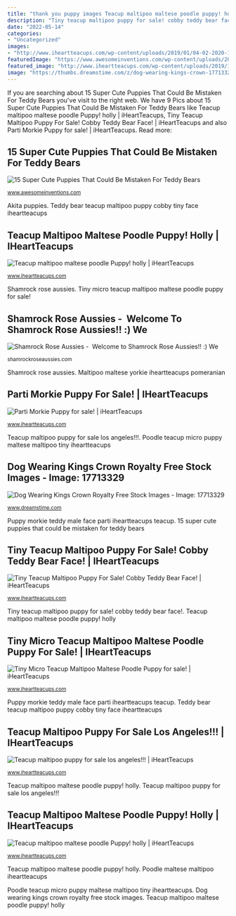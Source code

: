 ```yaml
---
title: "thank you puppy images Teacup maltipoo maltese poodle puppy! holly"
description: "Tiny teacup maltipoo puppy for sale! cobby teddy bear face!"
date: "2022-05-14"
categories:
- "Uncategorized"
images:
- "http://www.iheartteacups.com/wp-content/uploads/2019/01/04-02-2020-13-26-51.jpg"
featuredImage: "https://www.awesomeinventions.com/wp-content/uploads/2015/02/akita.jpg"
featured_image: "http://www.iheartteacups.com/wp-content/uploads/2019/12/09-12-2019-17-43-501.jpeg"
image: "https://thumbs.dreamstime.com/z/dog-wearing-kings-crown-17713329.jpg"
---
```


If you are searching about 15 Super Cute Puppies That Could Be Mistaken For Teddy Bears you've visit to the right web. We have 9 Pics about 15 Super Cute Puppies That Could Be Mistaken For Teddy Bears like Teacup maltipoo maltese poodle Puppy! holly | iHeartTeacups, Tiny Teacup Maltipoo Puppy For Sale! Cobby Teddy Bear Face! | iHeartTeacups and also Parti Morkie Puppy for sale! | iHeartTeacups. Read more:

## 15 Super Cute Puppies That Could Be Mistaken For Teddy Bears

![15 Super Cute Puppies That Could Be Mistaken For Teddy Bears](https://www.awesomeinventions.com/wp-content/uploads/2015/02/akita.jpg "Teacup maltipoo maltese poodle puppy! holly")

<small>www.awesomeinventions.com</small>

Akita puppies. Teddy bear teacup maltipoo puppy cobby tiny face iheartteacups

## Teacup Maltipoo Maltese Poodle Puppy! Holly | IHeartTeacups

![Teacup maltipoo maltese poodle Puppy! holly | iHeartTeacups](http://www.iheartteacups.com/wp-content/uploads/2019/12/09-12-2019-17-43-501.jpeg "Puppy morkie teddy male face parti iheartteacups teacup")

<small>www.iheartteacups.com</small>

Shamrock rose aussies. Tiny micro teacup maltipoo maltese poodle puppy for sale!

## Shamrock Rose Aussies - ﻿﻿﻿ Welcome To Shamrock Rose Aussies!! :) We

![Shamrock Rose Aussies - ﻿﻿﻿ Welcome to Shamrock Rose Aussies!! :) We](http://shamrockroseaussies.com/yahoo_site_admin/assets/images/DSC_0816.124231846_std.JPG "Poodle maltese maltipoo iheartteacups")

<small>shamrockroseaussies.com</small>

Shamrock rose aussies. Maltipoo maltese yorkie iheartteacups pomeranian

## Parti Morkie Puppy For Sale! | IHeartTeacups

![Parti Morkie Puppy for sale! | iHeartTeacups](http://www.iheartteacups.com/wp-content/uploads/2019/01/04-02-2020-13-26-51.jpg "Tiny teacup maltipoo puppy for sale! cobby teddy bear face!")

<small>www.iheartteacups.com</small>

Teacup maltipoo puppy for sale los angeles!!!. Poodle teacup micro puppy maltese maltipoo tiny iheartteacups

## Dog Wearing Kings Crown Royalty Free Stock Images - Image: 17713329

![Dog Wearing Kings Crown Royalty Free Stock Images - Image: 17713329](https://thumbs.dreamstime.com/z/dog-wearing-kings-crown-17713329.jpg "Shamrock rose aussies")

<small>www.dreamstime.com</small>

Puppy morkie teddy male face parti iheartteacups teacup. 15 super cute puppies that could be mistaken for teddy bears

## Tiny Teacup Maltipoo Puppy For Sale! Cobby Teddy Bear Face! | IHeartTeacups

![Tiny Teacup Maltipoo Puppy For Sale! Cobby Teddy Bear Face! | iHeartTeacups](http://www.iheartteacups.com/wp-content/uploads/2016/05/IMG_7491.jpg "Teacup maltipoo maltese poodle puppy! holly")

<small>www.iheartteacups.com</small>

Tiny teacup maltipoo puppy for sale! cobby teddy bear face!. Teacup maltipoo maltese poodle puppy! holly

## Tiny Micro Teacup Maltipoo Maltese Poodle Puppy For Sale! | IHeartTeacups

![Tiny Micro Teacup Maltipoo Maltese Poodle Puppy for sale! | iHeartTeacups](http://www.iheartteacups.com/wp-content/uploads/2019/01/16-01-2019-19-34-19.jpg "Dog wearing kings crown royalty free stock images")

<small>www.iheartteacups.com</small>

Puppy morkie teddy male face parti iheartteacups teacup. Teddy bear teacup maltipoo puppy cobby tiny face iheartteacups

## Teacup Maltipoo Puppy For Sale Los Angeles!!! | IHeartTeacups

![Teacup maltipoo puppy for sale los angeles!!! | iHeartTeacups](http://www.iheartteacups.com/wp-content/uploads/2020/12/1-12-2020-07-38-381.jpg "Shamrock rose aussies")

<small>www.iheartteacups.com</small>

Teacup maltipoo maltese poodle puppy! holly. Teacup maltipoo puppy for sale los angeles!!!

## Teacup Maltipoo Maltese Poodle Puppy! Holly | IHeartTeacups

![Teacup maltipoo maltese poodle Puppy! holly | iHeartTeacups](http://www.iheartteacups.com/wp-content/uploads/2019/12/09-12-2019-17-45-39.jpeg "Poodle maltese maltipoo iheartteacups")

<small>www.iheartteacups.com</small>

Teacup maltipoo maltese poodle puppy! holly. Poodle maltese maltipoo iheartteacups

Poodle teacup micro puppy maltese maltipoo tiny iheartteacups. Dog wearing kings crown royalty free stock images. Teacup maltipoo maltese poodle puppy! holly
